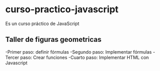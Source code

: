 # curso-practico-javascript
Es un curso práctico de JavaScript
## Taller de figuras geometricas
-Primer paso: definir fórmulas
-Segundo paso: Implementar fórmulas
-Tercer paso: Crear funciones
-Cuarto paso: Implementar HTML con Javascript